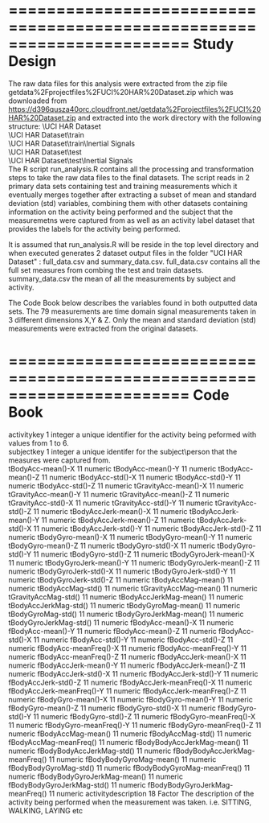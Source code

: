 =======================================================================
Study Design
=======================================================================
The raw data files for this analysis were extracted from the zip file getdata%2Fprojectfiles%2FUCI%20HAR%20Dataset.zip which was downloaded from https://d396qusza40orc.cloudfront.net/getdata%2Fprojectfiles%2FUCI%20HAR%20Dataset.zip and extracted into the work directory with the following structure:
\UCI HAR Dataset\
\UCI HAR Dataset\train\
\UCI HAR Dataset\train\Inertial Signals\
\UCI HAR Dataset\test\
\UCI HAR Dataset\test\Inertial Signals\
The R script run_analysis.R contains all the processing and transformation steps to take the raw data files to the final datasets. The script reads in 2 primary data sets containing test and training measurements which it eventually merges together after extracting a subset of mean and standard deviation (std) variables, combining them with other datasets containing information on the activity being performed and the subject that the measuremetns were captured from as well as an activity label dataset that provides the labels for the activity being performed.

It is assumed that run_analysis.R will be reside in the top level directory and when executed generates 2 dataset output files in the folder "UCI HAR Dataset" : full_data.csv and summary_data.csv. full_data.csv contains all the full set measures from combing the test and train datasets. summary_data.csv the mean of all the measurements by subject and activity.

The Code Book below describes the variables found in both outputted data sets. The 79 measurements are time domain signal measurements taken in 3 different dimensions X,Y & Z. Only the mean and standard deviation (std) measurements were extracted from the original datasets.

=======================================================================
Code Book
=======================================================================
activitykey	1	integer
	a unique identifier for the activity being peformed with values from 1 to 6. 		
subjectkey	1	integer
	a unique identifer for the subject\person that the measures were captured from.		
tBodyAcc-mean()-X	11	numeric
tBodyAcc-mean()-Y	11	numeric
tBodyAcc-mean()-Z	11	numeric
tBodyAcc-std()-X	11	numeric
tBodyAcc-std()-Y	11	numeric
tBodyAcc-std()-Z	11	numeric
tGravityAcc-mean()-X	11	numeric
tGravityAcc-mean()-Y	11	numeric
tGravityAcc-mean()-Z	11	numeric
tGravityAcc-std()-X	11	numeric
tGravityAcc-std()-Y	11	numeric
tGravityAcc-std()-Z	11	numeric
tBodyAccJerk-mean()-X	11	numeric
tBodyAccJerk-mean()-Y	11	numeric
tBodyAccJerk-mean()-Z	11	numeric
tBodyAccJerk-std()-X	11	numeric
tBodyAccJerk-std()-Y	11	numeric
tBodyAccJerk-std()-Z	11	numeric
tBodyGyro-mean()-X	11	numeric
tBodyGyro-mean()-Y	11	numeric
tBodyGyro-mean()-Z	11	numeric
tBodyGyro-std()-X	11	numeric
tBodyGyro-std()-Y	11	numeric
tBodyGyro-std()-Z	11	numeric
tBodyGyroJerk-mean()-X	11	numeric
tBodyGyroJerk-mean()-Y	11	numeric
tBodyGyroJerk-mean()-Z	11	numeric
tBodyGyroJerk-std()-X	11	numeric
tBodyGyroJerk-std()-Y	11	numeric
tBodyGyroJerk-std()-Z	11	numeric
tBodyAccMag-mean()	11	numeric
tBodyAccMag-std()	11	numeric
tGravityAccMag-mean()	11	numeric
tGravityAccMag-std()	11	numeric
tBodyAccJerkMag-mean()	11	numeric
tBodyAccJerkMag-std()	11	numeric
tBodyGyroMag-mean()	11	numeric
tBodyGyroMag-std()	11	numeric
tBodyGyroJerkMag-mean()	11	numeric
tBodyGyroJerkMag-std()	11	numeric
fBodyAcc-mean()-X	11	numeric
fBodyAcc-mean()-Y	11	numeric
fBodyAcc-mean()-Z	11	numeric
fBodyAcc-std()-X	11	numeric
fBodyAcc-std()-Y	11	numeric
fBodyAcc-std()-Z	11	numeric
fBodyAcc-meanFreq()-X	11	numeric
fBodyAcc-meanFreq()-Y	11	numeric
fBodyAcc-meanFreq()-Z	11	numeric
fBodyAccJerk-mean()-X	11	numeric
fBodyAccJerk-mean()-Y	11	numeric
fBodyAccJerk-mean()-Z	11	numeric
fBodyAccJerk-std()-X	11	numeric
fBodyAccJerk-std()-Y	11	numeric
fBodyAccJerk-std()-Z	11	numeric
fBodyAccJerk-meanFreq()-X	11	numeric
fBodyAccJerk-meanFreq()-Y	11	numeric
fBodyAccJerk-meanFreq()-Z	11	numeric
fBodyGyro-mean()-X	11	numeric
fBodyGyro-mean()-Y	11	numeric
fBodyGyro-mean()-Z	11	numeric
fBodyGyro-std()-X	11	numeric
fBodyGyro-std()-Y	11	numeric
fBodyGyro-std()-Z	11	numeric
fBodyGyro-meanFreq()-X	11	numeric
fBodyGyro-meanFreq()-Y	11	numeric
fBodyGyro-meanFreq()-Z	11	numeric
fBodyAccMag-mean()	11	numeric
fBodyAccMag-std()	11	numeric
fBodyAccMag-meanFreq()	11	numeric
fBodyBodyAccJerkMag-mean()	11	numeric
fBodyBodyAccJerkMag-std()	11	numeric
fBodyBodyAccJerkMag-meanFreq()	11	numeric
fBodyBodyGyroMag-mean()	11	numeric
fBodyBodyGyroMag-std()	11	numeric
fBodyBodyGyroMag-meanFreq()	11	numeric
fBodyBodyGyroJerkMag-mean()	11	numeric
fBodyBodyGyroJerkMag-std()	11	numeric
fBodyBodyGyroJerkMag-meanFreq()	11	numeric
activitydescription	18	Factor
	The description of the activity being performed when the measurement was taken. i.e. SITTING, WALKING, LAYING etc		
